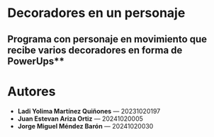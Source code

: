 # Decoradores en un personaje

Programa con personaje en movimiento que recibe varios decoradores en forma de PowerUps**
---

# Autores

- **Ladi Yolima Martínez Quiñones** — 20231020197  
- **Juan Estevan Ariza Ortiz** — 20241020005  
- **Jorge Miguel Méndez Barón** — 20241020030

